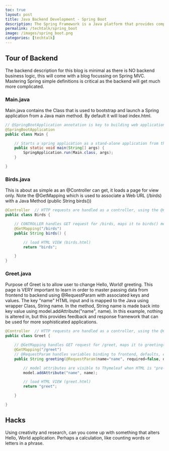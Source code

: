 ```yaml
---
toc: true
layout: post
title: Java Backend Development - Spring Boot
description: The Spring Framework is a Java platform that provides comprehensive infrastructure support for developing Java applications. Spring handles the complicated infrastructure problems so you can focus on the purpose of your application.  Spring Boot is a micro Service that is used to build stand-alone application.
permalink: /techtalk/spring_boot
image: /images/spring_boot.png
categories: [techtalk]
---
```


## Tour of Backend
The backend description for this blog is minimal as there is NO backend business logic, this will come with a blog focussing on Spring MVC.  Mastering Spring simple definitions is critical as the backend will get much more complicated.

### Main.java
Main.java contains the Class that is used to bootstrap and launch a Spring application from a Java main method.  By default it will load index.html.  

```java
// @SpringBootApplication annotation is key to building web applications with Java https://spring.io/projects/spring-boot
@SpringBootApplication
public class Main {

    // Starts a spring application as a stand-alone application from the main method
    public static void main(String[] args) {
        SpringApplication.run(Main.class, args);
    }

}
```

### Birds.java
This is about as simple as an @Controller can get, it loads a page for view only.  Note the @GetMapping which is used to associate a Web URL (/birds) with a Java Method (public String birds())

```java
@Controller  // HTTP requests are handled as a controller, using the @Controller annotation
public class Birds {

    // CONTROLLER handles GET request for /birds, maps it to birds() method
    @GetMapping("/birds")
    public String birds() {

        // load HTML VIEW (birds.html)
        return "birds";

    }
}
```

### Greet.java
Purpose of Greet is to allow user to change Hello, World! greeting.  This page is VERY important to learn in order to master passing data from frontend to backend using @RequestParam with associated keys and values.  The key "name" HTML input and is mapped to the Java using wrapper Class, String name.  In the method, String name is made back into key value using model.addAttribute("name", name).   In this example, nothing is altered in, but this provides feedback and response framework that can be used for more sophisticated applications.

```java
@Controller  // HTTP requests are handled as a controller, using the @Controller annotation
public class Greet {

    // @GetMapping handles GET request for /greet, maps it to greeting() method
    @GetMapping("/greet")
    // @RequestParam handles variables binding to frontend, defaults, etc
    public String greeting(@RequestParam(name="name", required=false, defaultValue="World") String name, Model model) {

        // model attributes are visible to Thymeleaf when HTML is "pre-processed"
        model.addAttribute("name", name);

        // load HTML VIEW (greet.html)
        return "greet"; 

    }

}
```

## Hacks
Using creativity and research, can you come up with something that alters Hello, World application.  Perhaps a calculation, like counting words or letters in a phrase.